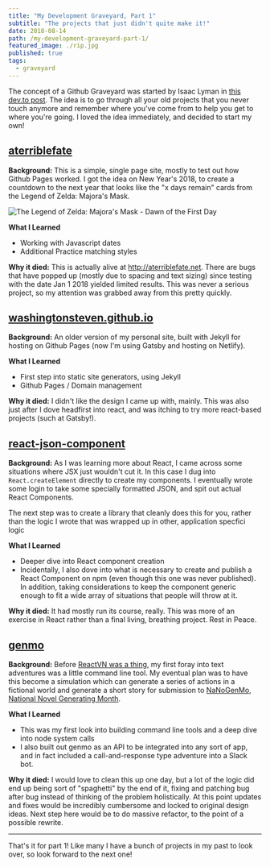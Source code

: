 ```yaml
---
title: "My Development Graveyard, Part 1"
subtitle: "The projects that just didn't quite make it!"
date: 2018-08-14
path: /my-development-graveyard-part-1/
featured_image: ./rip.jpg
published: true
tags:
  - graveyard
---
```


The concept of a Github Graveyard was started by Isaac Lyman in [this dev.to post](https://dev.to/isaacandsuch/github-graveyards-ill-show-you-mine-49lh). The idea is to go through all your old projects that you never touch anymore and remember where you've come from to help you get to where you're going. I loved the idea immediately, and decided to start my own!

## [aterriblefate][aterriblefate]

**Background:** This is a simple, single page site, mostly to test out how Github Pages worked. I got the idea on New Year's 2018, to create a countdown to the next year that looks like the "x days remain" cards from the Legend of Zelda: Majora's Mask.

<img src="/zelda.jpg" alt="The Legend of Zelda: Majora's Mask - Dawn of the First Day" />

**What I Learned**
- Working with Javascript dates
- Additional Practice matching styles

**Why it died:** This is actually alive at http://aterriblefate.net. There are bugs that have popped up (mostly due to spacing and text sizing) since testing with the date Jan 1 2018 yielded limited results. This was never a serious project, so my attention was grabbed away from this pretty quickly.

## [washingtonsteven.github.io][irateIguana]

**Background:** An older version of my personal site, built with Jekyll for hosting on Github Pages (now I'm using Gatsby and hosting on Netlify).

**What I Learned**
- First step into static site generators, using Jekyll
- Github Pages / Domain management

**Why it died:** I didn't like the design I came up with, mainly. This was also just after I dove headfirst into react, and was itching to try more react-based projects (such at Gatsby!).

## [react-json-component][rjc]

**Background:** As I was learning more about React, I came across some situations where JSX just wouldn't cut it. In this case I dug into `React.createElement` directly to create my components. I eventually wrote some login to take some specially formatted JSON, and spit out actual React Components.

The next step was to create a library that cleanly does this for you, rather than the logic I wrote that was wrapped up in other, application specfici logic

**What I Learned**
- Deeper dive into React component creation
- Incidentally, I also dove into what is necessary to create and publish a React Component on npm (even though this one was never published). In addition, taking considerations to keep the component generic enough to fit a wide array of situations that people will throw at it.

**Why it died:** It had mostly run its course, really. This was more of an exercise in React rather than a final living, breathing project. Rest in Peace.

## [genmo][genmo]

**Background:** Before [ReactVN was a thing](http://stevenwa.sh/project/react-vn), my first foray into text adventures was a little command line tool. My eventual plan was to have this become a simulation which can generate a series of actions in a fictional world and generate a short story for submission to [NaNoGenMo, National Novel Generating Month](https://nanogenmo.github.io/).

**What I Learned**
- This was my first look into building command line tools and a deep dive into node system calls
- I also built out genmo as an API to be integrated into any sort of app, and in fact included a call-and-response type adventure into a Slack bot.

**Why it died:** I would love to clean this up one day, but a lot of the logic did end up being sort of "spaghetti" by the end of it, fixing and patching bug after bug instead of thinking of the problem holistically. At this point updates and fixes would be incredibly cumbersome and locked to original design ideas. Next step here would be to do massive refactor, to the point of a possible rewrite.

----

That's it for part 1! Like many I have a bunch of projects in my past to look over, so look forward to the next one!




[aterriblefate]: https://github.com/washingtonsteven/aterriblefate
[irateIguana]: https://github.com/washingtonsteven/washingtonsteven.github.io
[rjc]: https://github.com/washingtonsteven/react-json-component
[genmo]: https://github.com/washingtonsteven/genmo